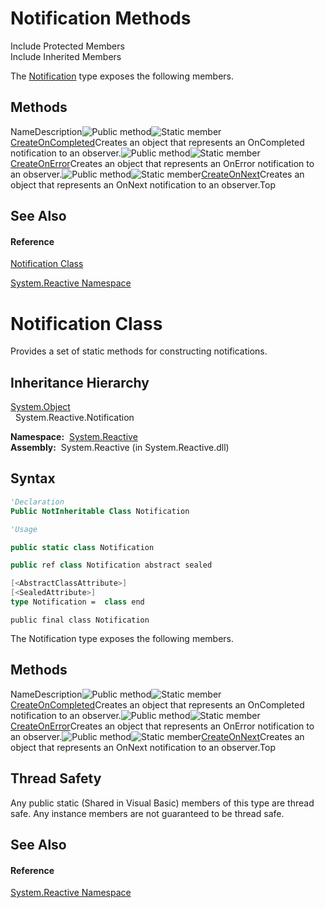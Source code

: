 # Notification Methods

Include Protected Members  
Include Inherited Members

The [Notification](Notification\Notification.md) type exposes the following members.

## Methods

NameDescription![Public method](https://reactiveui.net/assets/img/Hh303103.pubmethod(en-us,VS.103).gif "Public method")![Static member](https://reactiveui.net/assets/img/Hh244319.static(en-us,VS.103).gif "Static member")[CreateOnCompleted<T>](CreateOnCompleted\Notification.CreateOnCompleted(T).md)Creates an object that represents an OnCompleted notification to an observer.![Public method](https://reactiveui.net/assets/img/Hh303103.pubmethod(en-us,VS.103).gif "Public method")![Static member](https://reactiveui.net/assets/img/Hh244319.static(en-us,VS.103).gif "Static member")[CreateOnError<T>](https://msdn.microsoft.com/en-us/library/m:system.reactive.notification.createonerror%60%601(system.exception)(v=VS.103))Creates an object that represents an OnError notification to an observer.![Public method](https://reactiveui.net/assets/img/Hh303103.pubmethod(en-us,VS.103).gif "Public method")![Static member](https://reactiveui.net/assets/img/Hh244319.static(en-us,VS.103).gif "Static member")[CreateOnNext<T>](https://msdn.microsoft.com/en-us/library/m:system.reactive.notification.createonnext%60%601(%60%600)(v=VS.103))Creates an object that represents an OnNext notification to an observer.Top

## See Also

#### Reference

[Notification Class](Notification\Notification.md)

[System.Reactive Namespace](System.Reactive\System.Reactive.md)





# Notification Class

Provides a set of static methods for constructing notifications.

## Inheritance Hierarchy

[System.Object](https://msdn.microsoft.com/en-us/library/e5kfa45b)  
  System.Reactive.Notification

**Namespace:**  [System.Reactive](System.Reactive\System.Reactive.md)  
**Assembly:**  System.Reactive (in System.Reactive.dll)

## Syntax

```vb
'Declaration
Public NotInheritable Class Notification
```

```vb
'Usage
```

```csharp
public static class Notification
```

```c++
public ref class Notification abstract sealed
```

```fsharp
[<AbstractClassAttribute>]
[<SealedAttribute>]
type Notification =  class end
```

```jscript
public final class Notification
```

The Notification type exposes the following members.

## Methods

NameDescription![Public method](https://reactiveui.net/assets/img/Hh303103.pubmethod(en-us,VS.103).gif "Public method")![Static member](https://reactiveui.net/assets/img/Hh244319.static(en-us,VS.103).gif "Static member")[CreateOnCompleted<T>](CreateOnCompleted\Notification.CreateOnCompleted(T).md)Creates an object that represents an OnCompleted notification to an observer.![Public method](https://reactiveui.net/assets/img/Hh303103.pubmethod(en-us,VS.103).gif "Public method")![Static member](https://reactiveui.net/assets/img/Hh244319.static(en-us,VS.103).gif "Static member")[CreateOnError<T>](https://msdn.microsoft.com/en-us/library/m:system.reactive.notification.createonerror%60%601(system.exception)(v=VS.103))Creates an object that represents an OnError notification to an observer.![Public method](https://reactiveui.net/assets/img/Hh303103.pubmethod(en-us,VS.103).gif "Public method")![Static member](https://reactiveui.net/assets/img/Hh244319.static(en-us,VS.103).gif "Static member")[CreateOnNext<T>](https://msdn.microsoft.com/en-us/library/m:system.reactive.notification.createonnext%60%601(%60%600)(v=VS.103))Creates an object that represents an OnNext notification to an observer.Top

## Thread Safety

Any public static (Shared in Visual Basic) members of this type are thread safe. Any instance members are not guaranteed to be thread safe.

## See Also

#### Reference

[System.Reactive Namespace](System.Reactive\System.Reactive.md)







